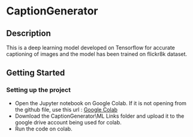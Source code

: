 # CaptionGenerator

## Description

This is a deep learning model developed on Tensorflow for accurate captioning of images and the model has been trained on flickr8k dataset.

## Getting Started	

### Setting up the project

* Open the Jupyter notebook on Google Colab. If it is not opening from the github file, use this url : [Google Colab](https://colab.research.google.com/github/RoshanV1701/CaptionGenerator/blob/main/captionGenAIResearch.ipynb)
* Download the CaptionGenerator\ML Links folder and upload it to the google drive account being used for colab.
* Run the code on colab.
